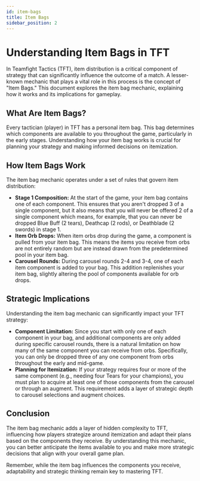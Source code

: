```yaml
---
id: item-bags
title: Item Bags
sidebar_position: 2
---
```


# Understanding Item Bags in TFT

In Teamfight Tactics (TFT), item distribution is a critical component of strategy that can significantly influence the outcome of a match. A lesser-known mechanic that plays a vital role in this process is the concept of "Item Bags." This document explores the item bag mechanic, explaining how it works and its implications for gameplay.

## What Are Item Bags?

Every tactician (player) in TFT has a personal item bag. This bag determines which components are available to you throughout the game, particularly in the early stages. Understanding how your item bag works is crucial for planning your strategy and making informed decisions on itemization.

## How Item Bags Work

The item bag mechanic operates under a set of rules that govern item distribution:

- **Stage 1 Composition:** At the start of the game, your item bag contains one of each component. This ensures that you aren't dropped 3 of a single component, but it also means that you will never be offered 2 of a single component which means, for example, that you can never be dropped Blue Buff (2 tears), Deathcap (2 rods), or Deathblade (2 swords) in stage 1.
- **Item Orb Drops:** When item orbs drop during the game, a component is pulled from your item bag. This means the items you receive from orbs are not entirely random but are instead drawn from the predetermined pool in your item bag.
- **Carousel Rounds:** During carousel rounds 2-4 and 3-4, one of each item component is added to your bag. This addition replenishes your item bag, slightly altering the pool of components available for orb drops.

## Strategic Implications

Understanding the item bag mechanic can significantly impact your TFT strategy:

- **Component Limitation:** Since you start with only one of each component in your bag, and additional components are only added during specific carousel rounds, there is a natural limitation on how many of the same component you can receive from orbs. Specifically, you can only be dropped three of any one component from orbs throughout the early and mid-game.
- **Planning for Itemization:** If your strategy requires four or more of the same component (e.g., needing four Tears for your champions), you must plan to acquire at least one of those components from the carousel or through an augment. This requirement adds a layer of strategic depth to carousel selections and augment choices.

## Conclusion

The item bag mechanic adds a layer of hidden complexity to TFT, influencing how players strategize around itemization and adapt their plans based on the components they receive. By understanding this mechanic, you can better anticipate the items available to you and make more strategic decisions that align with your overall game plan.

Remember, while the item bag influences the components you receive, adaptability and strategic thinking remain key to mastering TFT.
